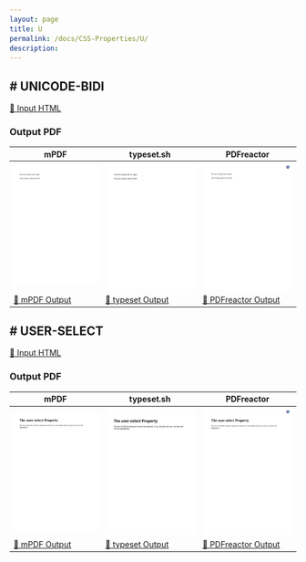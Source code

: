 ```yaml
---
layout: page
title: U
permalink: /docs/CSS-Properties/U/
description: 
---
```




## <a name="UNICODE-BIDI" id="UNICODE-BIDI">#</a> UNICODE-BIDI

[📄 Input HTML](/html/CSS%20Properties/U/unicode-bidi.html)

### Output PDF

| mPDF | typeset.sh | PDFreactor |
|---------|---------|---------|
| ![mPDF Preview](mpdf__html_CSS_Properties_U_unicode-bidi.html.png) | ![typeset Preview](typeset__html_CSS_Properties_U_unicode-bidi.html.png) | ![PDFreactor Preview](pdfreactor__html_CSS_Properties_U_unicode-bidi.html.png) |
| [📕 mPDF Output](mpdf__html_CSS_Properties_U_unicode-bidi.html.pdf) | [📕 typeset Output](typeset__html_CSS_Properties_U_unicode-bidi.html.pdf) | [📕 PDFreactor Output](pdfreactor__html_CSS_Properties_U_unicode-bidi.html.pdf) |

## <a name="USER-SELECT" id="USER-SELECT">#</a> USER-SELECT

[📄 Input HTML](/html/CSS%20Properties/U/user-select.html)

### Output PDF

| mPDF | typeset.sh | PDFreactor |
|---------|---------|---------|
| ![mPDF Preview](mpdf__html_CSS_Properties_U_user-select.html.png) | ![typeset Preview](typeset__html_CSS_Properties_U_user-select.html.png) | ![PDFreactor Preview](pdfreactor__html_CSS_Properties_U_user-select.html.png) |
| [📕 mPDF Output](mpdf__html_CSS_Properties_U_user-select.html.pdf) | [📕 typeset Output](typeset__html_CSS_Properties_U_user-select.html.pdf) | [📕 PDFreactor Output](pdfreactor__html_CSS_Properties_U_user-select.html.pdf) |



